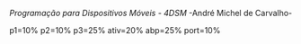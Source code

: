 *Programação para Dispositivos Móveis - 4DSM*
-André Michel de Carvalho-

p1=10%
p2=10%
p3=25%
ativ=20%
abp=25%
port=10%
